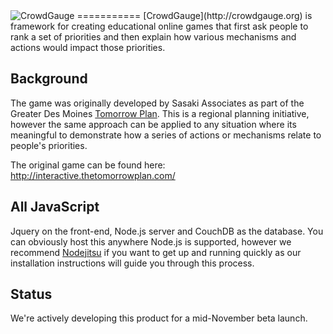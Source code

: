 <img src="http://crowdgauge.org/img/CrowdgaugeH.png" alt="CrowdGauge" />
===========
[CrowdGauge](http://crowdgauge.org) is framework for creating educational online games that first ask people to rank a set of priorities and then explain how various mechanisms and actions would impact those priorities.

## Background
The game was originally developed by Sasaki Associates as part of the Greater Des Moines [Tomorrow Plan](http://www.thetomorrowplan.com/). This is a regional planning initiative, however the same approach can be applied to any situation where its meaningful to demonstrate how a series of actions or mechanisms relate to people's priorities.

The original game can be found here: http://interactive.thetomorrowplan.com/

## All JavaScript
Jquery on the front-end, Node.js server and CouchDB as the database. You can obviously host this anywhere Node.js is supported, however we recommend [Nodejitsu](http://nodejitsu.com/) if you want to get up and running quickly as our installation instructions will guide you through this process.

## Status
We're actively developing this product for a mid-November beta launch.